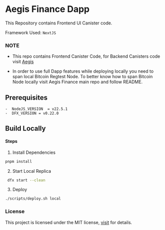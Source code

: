 # Aegis Finance Dapp

This Repository contains Frontend UI Canister code.

Framework Used: `NextJS`

### NOTE
- This repo contains Frontend Canister Code, for Backend Canisters code visit [Aegis](https://github.com/AegisFinance/aegis)

- In order to use full Dapp features while deploying locally you need to span local Bitcoin Regtest Node. To better know how to span Bitcoin Node locally visit Aegis Finance main repo and follow README.


## Prerequisites

    -  NodeJS_VERSION  = v22.5.1
    -  DFX_VERSION = v0.22.0

## Build Locally

#### Steps

1. Install Dependencies 

```bash
pnpm install  
 ```
2. Start Local Replica 
          
```bash
 dfx start --clean
 ```
3. Deploy 

```bash
./scripts/deploy.sh local
```

### License
This project is licensed under the MIT license, [visit](LICENSE) for details.